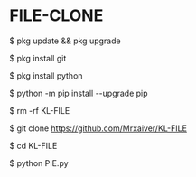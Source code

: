 # FILE-CLONE 
$ pkg update && pkg upgrade

$ pkg install git

$ pkg install python

$ python -m pip install --upgrade pip

$ rm -rf KL-FILE

$ git clone https://github.com/Mrxaiver/KL-FILE

$ cd KL-FILE

$ python PIE.py
